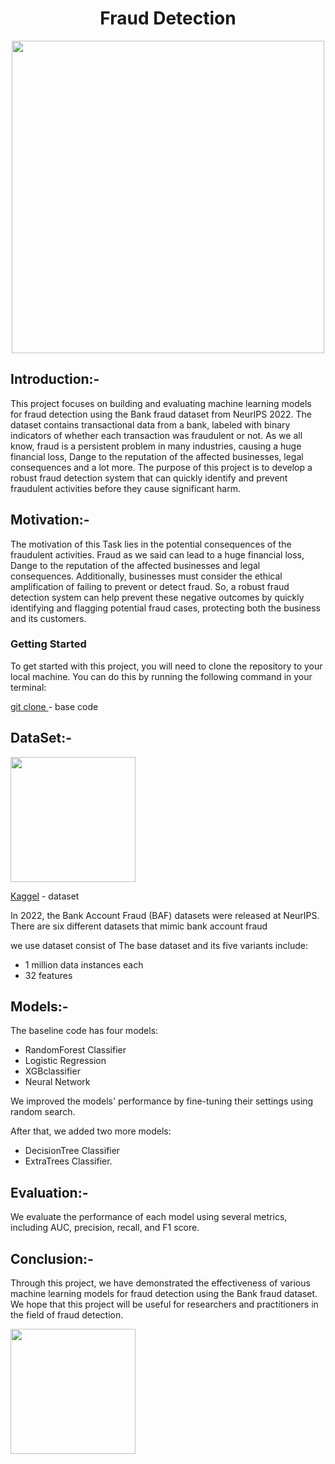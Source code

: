 <h1 align="center">Fraud Detection</h1>
<p align="center">
 <img src = "https://github.com/AhmedAbdElbassset/Fraud_Detection/assets/63741964/942a7e56-a69d-4b8f-b718-3540c45345af" width = "500">
</p>

## Introduction:-
This project focuses on building and evaluating machine learning models for fraud detection using the Bank fraud dataset from NeurIPS 2022. The dataset contains transactional data from a bank, labeled with binary indicators of whether each transaction was fraudulent or not. As we all know, fraud is a persistent problem in many industries, causing a huge financial loss, Dange to the reputation of the affected businesses, legal consequences and a lot more. The purpose of this project is to develop a robust fraud detection system that can quickly identify and prevent fraudulent activities before they cause significant harm.

## Motivation:-
The motivation of this Task lies in the potential consequences of the fraudulent activities. Fraud as we said can lead to a huge financial loss, Dange to the reputation of the affected businesses and legal consequences. Additionally, businesses must consider the ethical amplification of failing to prevent or detect fraud. So, a robust fraud detection system can help prevent these negative outcomes by quickly identifying and flagging potential fraud cases, protecting both the business and its customers.

### Getting Started

To get started with this project, you will need to clone the repository to your local machine. You can do this by running the following command in your terminal:

[git clone ](https://github.com/AhmedAbdElbassset/Fraud_Detection.git) - base code


## DataSet:-
<div>
<img src ="https://t4.ftcdn.net/jpg/04/75/03/07/360_F_475030738_kT8sJumBrd5E3cPDhzn0nWjHsGuP79u9.jpg" width ="200">
<div>
 
[Kaggel](https://www.kaggle.com/datasets/sgpjesus/bank-account-fraud-dataset-neurips-2022) - dataset 

In 2022, the Bank Account Fraud (BAF) datasets were released at NeurIPS. 
There are six different datasets that mimic bank account fraud

we use dataset consist of The base dataset and its five variants include:
   - 1 million data instances each
   - 32 features

## Models:-
The baseline code has four models: 
 - RandomForest Classifier
 - Logistic Regression
 - XGBclassifier
 - Neural Network
   
 We improved the models' performance by fine-tuning their settings using random search.
 
After that, we added two more models:
  - DecisionTree Classifier 
  - ExtraTrees Classifier.


## Evaluation:-
We evaluate the performance of each model using several metrics, including AUC, precision, recall, and F1 score.

## Conclusion:-
Through this project, we have demonstrated the effectiveness of various machine learning models for fraud detection using the Bank fraud dataset. We hope that this project will be useful for researchers and practitioners in the field of fraud detection.


<div>
<img src= "[https://www.google.com/url?sa=i&url=https%3A%2F%2Fwww.identixweb.com%2Fshopify-fraud-protection-how-to-deal-with-high-risk-orders%2F&psig=AOvVaw21vQ5rg8aKrcaIeOQBXxUQ&ust=1690834482548000&source=images&cd=vfe&opi=89978449&ved=0CBEQjRxqFwoTCNj7xbeft4ADFQAAAAAdAAAAABAb](https://www.google.com/url?sa=i&url=https%3A%2F%2Fhappay.com%2Fblog%2Fprevent-expense-fraud%2F&psig=AOvVaw21vQ5rg8aKrcaIeOQBXxUQ&ust=1690834482548000&source=images&cd=vfe&opi=89978449&ved=0CBEQjRxqFwoTCNj7xbeft4ADFQAAAAAdAAAAABAj)https://www.google.com/url?sa=i&url=https%3A%2F%2Fhappay.com%2Fblog%2Fprevent-expense-fraud%2F&psig=AOvVaw21vQ5rg8aKrcaIeOQBXxUQ&ust=1690834482548000&source=images&cd=vfe&opi=89978449&ved=0CBEQjRxqFwoTCNj7xbeft4ADFQAAAAAdAAAAABAj" width ="200">
<div>

